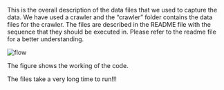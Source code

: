 This is the overall description of the data files that we used to capture the data. We have used a crawler and the “crawler” folder contains the data files for the crawler. The files are described in the README file with the sequence that they should be executed in. Please refer to the readme file for a better understanding.

![flow](https://user-images.githubusercontent.com/54149605/120553013-9b12f400-c415-11eb-881c-a9b454bda9d3.png)

The figure shows the working of the code.

The files take a very long time to run!!!
